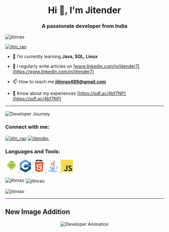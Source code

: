 <h1 align="center">Hi 👋, I'm Jitender</h1>
<h3 align="center">A passionate developer from India</h3>

<p align="left"> <img src="https://komarev.com/ghpvc/?username=jitinrao&label=Profile%20views&color=0e75b6&style=flat" alt="jitinrao" /> </p>

<p align="left"> <a href="https://twitter.com/jitin_rao" target="blank"><img src="https://img.shields.io/twitter/follow/jitin_rao?logo=twitter&style=for-the-badge" alt="jitin_rao" /></a> </p>

- 🌱 I’m currently learning **Java, SQL, Linux**

- 📝 I regularly write articles on [www.linkedin.com/in/jitender7](https://www.linkedin.com/in/jitender7)

- 📫 How to reach me **jitinrao489@gmail.com**

- 📄 Know about my experiences [https://pdf.ac/4bf7NP](https://pdf.ac/4bf7NP)

---

<img align="center" src="https://via.placeholder.com/1000x300?text=Developer+Journey" alt="Developer Journey">

<h3 align="left">Connect with me:</h3>
<p align="left">
<a href="https://twitter.com/jitin_rao" target="blank"><img align="center" src="https://raw.githubusercontent.com/rahuldkjain/github-profile-readme-generator/master/src/images/icons/Social/twitter.svg" alt="jitin_rao" height="30" width="40" /></a>
<a href="https://linkedin.com/in/jitender" target="blank"><img align="center" src="https://raw.githubusercontent.com/rahuldkjain/github-profile-readme-generator/master/src/images/icons/Social/linked-in-alt.svg" alt="jitender." height="30" width="40" /></a>
</p>

<h3 align="left">Languages and Tools:</h3>
<p align="left">
  <a href="https://developer.android.com" target="_blank" rel="noreferrer"> 
    <img src="https://raw.githubusercontent.com/devicons/devicon/master/icons/android/android-original-wordmark.svg" alt="android" width="40" height="40"/> 
  </a> 
  <a href="https://www.w3schools.com/cpp/" target="_blank" rel="noreferrer"> 
    <img src="https://raw.githubusercontent.com/devicons/devicon/master/icons/cplusplus/cplusplus-original.svg" alt="cplusplus" width="40" height="40"/> 
  </a>
  <a href="https://www.w3.org/html/" target="_blank" rel="noreferrer"> 
    <img src="https://raw.githubusercontent.com/devicons/devicon/master/icons/html5/html5-original-wordmark.svg" alt="html5" width="40" height="40"/> 
  </a> 
  <a href="https://www.java.com" target="_blank" rel="noreferrer"> 
    <img src="https://raw.githubusercontent.com/devicons/devicon/master/icons/java/java-original.svg" alt="java" width="40" height="40"/> 
  </a> 
  <a href="https://developer.mozilla.org/en-US/docs/Web/JavaScript" target="_blank" rel="noreferrer"> 
    <img src="https://raw.githubusercontent.com/devicons/devicon/master/icons/javascript/javascript-original.svg" alt="javascript" width="40" height="40"/> 
  </a> 
</p>

<p><img align="left" src="https://github-readme-stats.vercel.app/api/top-langs?username=jitinrao&show_icons=true&locale=en&layout=compact" alt="jitinrao" /></p>

<p>&nbsp;<img align="center" src="https://github-readme-stats.vercel.app/api?username=jitinrao&show_icons=true&locale=en" alt="jitinrao" /></p>

<p><img align="center" src="https://github-readme-streak-stats.herokuapp.com/?user=jitinrao&" alt="jitinrao" /></p>

---

## New Image Addition
<p align="center">
  <img src="/mnt/data/https---dev-to-uploads.s3.amazonaws.com-uploads-articles-sv2pxc2ocho6qa4xlq95.gif" alt="Developer Animation" />
</p>
